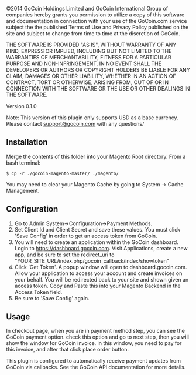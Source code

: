 ©2014 GoCoin Holdings Limited and GoCoin International Group of companies hereby grants you permission to utilize a copy of this software and documentation in connection with your use of the GoCoin.com service subject the the published Terms of Use and Privacy Policy published on the site and subject to change from time to time at the discretion of GoCoin.

THE SOFTWARE IS PROVIDED "AS IS", WITHOUT WARRANTY OF ANY KIND, EXPRESS OR IMPLIED, INCLUDING BUT NOT LIMITED TO THE WARRANTIES OF MERCHANTABILITY, FITNESS FOR A PARTICULAR PURPOSE AND NON-INFRINGEMENT. IN NO EVENT SHALL THE DEVELOPERS OR AUTHORS OR COPYRIGHT HOLDERS BE LIABLE FOR ANY CLAIM, DAMAGES OR OTHER LIABILITY, WHETHER IN AN ACTION OF CONTRACT, TORT OR OTHERWISE, ARISING FROM, OUT OF OR IN CONNECTION WITH THE SOFTWARE OR THE USE OR OTHER DEALINGS IN THE SOFTWARE.

Version 0.1.0

Note: This version of this plugin only supports USD as a base currency. Please contact support@gocoin.com with any questions/

Installation
------------
Merge the contents of this folder into your Magento Root directory. From a bash terminal:

```
$ cp -r ./gocoin-magento-master/ ./magento/
```

You may need to clear your Magento Cache by going to System -> Cache Management.

Configuration
-------------
1. Go to Admin System->Configuration->Payment Methods.
2. Set Client Id and Client Secret and save these values. You must click 'Save Config' in order to get an access token from GoCoin. 
3. You will need to create an application within the GoCoin dashboard. Login to https://dashboard.gocoin.com.
Visit Applications, create a new app, and be sure to set the redirect_uri to "YOUR_SITE_URL/index.php/gocoin_callback/index/showtoken"
3. Click 'Get Token'. A popup window will open to dashboard.gocoin.com. Allow your application to access your account and create invoices on your behalf. You will be redirected back to your site and shown given an access token. Copy and Paste this into your Magento Backend in the Access Token field.
4. Be sure to 'Save Config' again.

Usage
-----
In checkout page, when you are in payment method step, you can see the GoCoin payment option.
check this option and go to next step, then you will show the window for GoCoin invoice.
in this window, you need to pay for this invoice, and after that click place order button.

This plugin is configured to automatically receive payment updates from GoCoin via callbacks. See the GoCoin API documentation for more details. 
	
	